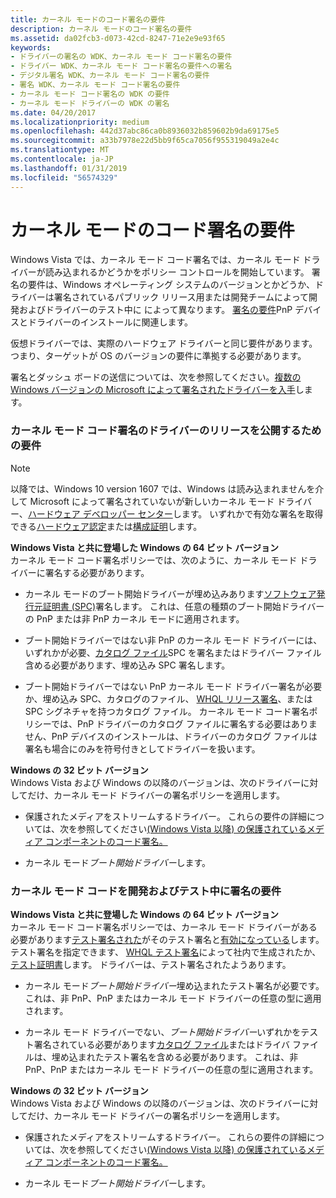 ```yaml
---
title: カーネル モードのコード署名の要件
description: カーネル モードのコード署名の要件
ms.assetid: da02fcb3-d073-42cd-8247-71e2e9e93f65
keywords:
- ドライバーの署名の WDK、カーネル モード コード署名の要件
- ドライバー WDK、カーネル モード コード署名の要件への署名
- デジタル署名 WDK、カーネル モード コード署名の要件
- 署名 WDK、カーネル モード コード署名の要件
- カーネル モード コード署名の WDK の要件
- カーネル モード ドライバーの WDK の署名
ms.date: 04/20/2017
ms.localizationpriority: medium
ms.openlocfilehash: 442d37abc86ca0b8936032b859602b9da69175e5
ms.sourcegitcommit: a33b7978e22d5bb9f65ca7056f955319049a2e4c
ms.translationtype: MT
ms.contentlocale: ja-JP
ms.lasthandoff: 01/31/2019
ms.locfileid: "56574329"
---
```

# <a name="kernel-mode-code-signing-requirements"></a>カーネル モードのコード署名の要件


Windows Vista では、カーネル モード コード署名では、カーネル モード ドライバーが読み込まれるかどうかをポリシー コントロールを開始しています。 署名の要件は、Windows オペレーティング システムのバージョンとかどうか、ドライバーは署名されているパブリック リリース用または開発チームによって開発およびドライバーのテスト中に によって異なります。 [署名の要件](pnp-device-installation-signing-requirements--windows-vista-and-later-.md)PnP デバイスとドライバーのインストールに関連します。

仮想ドライバーでは、実際のハードウェア ドライバーと同じ要件があります。 つまり、ターゲットが OS のバージョンの要件に準拠する必要があります。

署名とダッシュ ボードの送信については、次を参照してください。[複数の Windows バージョンの Microsoft によって署名されたドライバーを入手](https://docs.microsoft.com/windows-hardware/drivers/dashboard/get-drivers-signed-by-microsoft-for-multiple-windows-versions)します。

### <a href="" id="kernel-mode-code-signing-requirements-for-public-release-of-a-driver"></a> カーネル モード コード署名のドライバーのリリースを公開するための要件

> [!NOTE]
> 以降では、Windows 10 version 1607 では、Windows は読み込まれませんを介して Microsoft によって署名されていないが新しいカーネル モード ドライバー、[ハードウェア デベロッパー センター](https://docs.microsoft.com/windows-hardware/drivers/dashboard/register-for-the-hardware-program)します。  いずれかで有効な署名を取得できる[ハードウェア認定](https://docs.microsoft.com/windows-hardware/drivers/dashboard/hardware-certification-submissions)または[構成証明](https://docs.microsoft.com/windows-hardware/drivers/dashboard/attestation-signing-a-kernel-driver-for-public-release)します。 


<a href="" id="--------64-bit-versions-of-windows-starting-with-"></a> **Windows Vista と共に登場した Windows の 64 ビット バージョン**  
カーネル モード コード署名ポリシーでは、次のように、カーネル モード ドライバーに署名する必要があります。

-   カーネル モードのブート開始ドライバーが埋め込みあります[ソフトウェア発行元証明書 (SPC)](software-publisher-certificate.md)署名します。 これは、任意の種類のブート開始ドライバーの PnP または非 PnP カーネル モードに適用されます。

-   ブート開始ドライバーではない非 PnP のカーネル モード ドライバーには、いずれかが必要、[カタログ ファイル](catalog-files.md)SPC を署名またはドライバー ファイル含める必要があります、埋め込み SPC 署名します。

-   ブート開始ドライバーではない PnP カーネル モード ドライバー署名が必要か、埋め込み SPC、カタログのファイル、 [WHQL リリース署名](whql-release-signature.md)、または SPC シグネチャを持つカタログ ファイル。 カーネル モード コード署名ポリシーでは、PnP ドライバーのカタログ ファイルに署名する必要はありません、PnP デバイスのインストールは、ドライバーのカタログ ファイルは署名も場合にのみを符号付きとしてドライバーを扱います。

<a href="" id="32-bit-versions-of-windows"></a>**Windows の 32 ビット バージョン**  
Windows Vista および Windows の以降のバージョンは、次のドライバーに対してだけ、カーネル モード ドライバーの署名ポリシーを適用します。

-   保護されたメディアをストリームするドライバー。 これらの要件の詳細については、次を参照してください[(Windows Vista 以降) の保護されているメディア コンポーネントのコード署名。](https://go.microsoft.com/fwlink/p/?linkid=69258)

-   カーネル モード*ブート開始ドライバー*します。

### <a href="" id="kernel-mode-code-signing-requirements-during-development-and-test"></a> カーネル モード コードを開発およびテスト中に署名の要件

<a href="" id="--------64-bit-versions-of-windows-starting-with-"></a> **Windows Vista と共に登場した Windows の 64 ビット バージョン**  
カーネル モード コード署名ポリシーでは、カーネル モード ドライバーがある必要があります[テスト署名された](test-signing-driver-packages.md)がそのテスト署名と[有効になっている](the-testsigning-boot-configuration-option.md)します。 テスト署名を指定できます、 [WHQL テスト署名](whql-test-signature-program.md)によって社内で生成されたか、[テスト証明書](test-certificates.md)します。 ドライバーは、テスト署名されたようあります。

-   カーネル モード*ブート開始ドライバー*埋め込まれたテスト署名が必要です。 これは、非 PnP、PnP またはカーネル モード ドライバーの任意の型に適用されます。

-   カーネル モード ドライバーでない、*ブート開始ドライバー*いずれかをテスト署名されている必要があります[カタログ ファイル](catalog-files.md)またはドライバ ファイルは、埋め込まれたテスト署名を含める必要があります。 これは、非 PnP、PnP またはカーネル モード ドライバーの任意の型に適用されます。

<a href="" id="32-bit-versions-of-windows"></a>**Windows の 32 ビット バージョン**  
Windows Vista および Windows の以降のバージョンは、次のドライバーに対してだけ、カーネル モード ドライバーの署名ポリシーを適用します。

-   保護されたメディアをストリームするドライバー。 これらの要件の詳細については、次を参照してください[(Windows Vista 以降) の保護されているメディア コンポーネントのコード署名。](https://go.microsoft.com/fwlink/p/?linkid=69258)

-   カーネル モード*ブート開始ドライバー*します。

 

 





